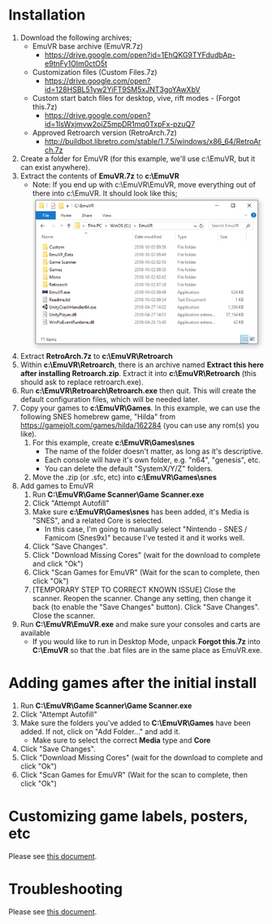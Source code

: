 # Installation

1. Download the following archives;
   * EmuVR base archive (EmuVR.7z)
      * https://drive.google.com/open?id=1EhQKG9TYFdudbAp-e9tnFy1OIm0ctO5t
   * Customization files (Custom Files.7z)
      * https://drive.google.com/open?id=128HSBL51yw2YiFT9SM5xJNT3goYAwXbV
   * Custom start batch files for desktop, vive, rift modes - (Forgot this.7z)
      * https://drive.google.com/open?id=1IsWxjmvw2oiZ5mpDR1mq0TxpFx-pzuQ7
   * Approved Retroarch version (RetroArch.7z)
     * http://buildbot.libretro.com/stable/1.7.5/windows/x86_64/RetroArch.7z
2. Create a folder for EmuVR (for this example, we'll use c:\EmuVR, but it can exist anywhere).
3. Extract the contents of **EmuVR.7z** to **c:\EmuVR**
   * Note: If you end up with c:\EmuVR\EmuVR, move everything out of there into c:\EmuVR. It should look like this;
   ![](/images/install_emuvr_folder.png)
4. Extract **RetroArch.7z** to **c:\EmuVR\Retroarch**
5. Within **c:\EmuVR\Retroarch**, there is an archive named **Extract this here after installing Retroarch.zip**. Extract it into **c:\EmuVR\Retroarch** (this should ask to replace retroarch.exe).
6. Run **c:\EmuVR\Retroarch\Retroarch.exe** then quit. This will create the default configuration files, which will be needed later.
7. Copy your games to **c:\EmuVR\Games**. In this example, we can use the following SNES homebrew game, "Hilda" from https://gamejolt.com/games/hilda/162284 (you can use any rom(s) you like).
   1. For this example, create **c:\EmuVR\Games\snes**
      * The name of the folder doesn't matter, as long as it's descriptive.
      * Each console will have it's own folder, e.g. "n64", "genesis", etc.
      * You can delete the default "SystemX/Y/Z" folders.
   2. Move the .zip (or .sfc, etc) into **c:\EmuVR\Games\snes**
8. Add games to EmuVR
   1. Run **C:\EmuVR\Game Scanner\Game Scanner.exe**
   2. Click "Attempt Autofill"
   3. Make sure **c:\EmuVR\Games\snes** has been added, it's Media is "SNES", and a related Core is selected.
      * In this case, I'm going to manually select "Nintendo - SNES / Famicom (Snes9x)" because I've tested it and it works well.
   4. Click "Save Changes".
   5. Click "Download Missing Cores" (wait for the download to complete and click "Ok")
   6. Click "Scan Games for EmuVR" (Wait for the scan to complete, then click "Ok")
   7. \[TEMPORARY STEP TO CORRECT KNOWN ISSUE\] Close the scanner. Reopen the scanner. Change any setting, then change it back (to enable the "Save Changes" button). Click "Save Changes". Close the scanner.
9. Run **C:\EmuVR\EmuVR.exe** and make sure your consoles and carts are available
   * If you would like to run in Desktop Mode, unpack **Forgot this.7z** into **C:\EmuVR** so that the .bat files are in the same place as EmuVR.exe. 

# Adding games after the initial install

1. Run **C:\EmuVR\Game Scanner\Game Scanner.exe**
2. Click "Attempt Autofill"
3. Make sure the folders you've added to **C:\EmuVR\Games** have been added. If not, click on "Add Folder..." and add it.
   * Make sure to select the correct **Media** type and **Core**
4. Click "Save Changes".
5. Click "Download Missing Cores" (wait for the download to complete and click "Ok")
6. Click "Scan Games for EmuVR" (Wait for the scan to complete, then click "Ok")

# Customizing game labels, posters, etc

Please see [this document](custom.md).

# Troubleshooting

Please see [this document](troubleshooting_known-issues.md).
